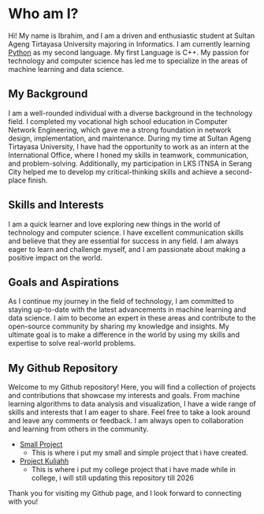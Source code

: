 # Who am I?

Hi! My name is Ibrahim, and I am a driven and enthusiastic student at Sultan Ageng Tirtayasa University majoring in Informatics. I am currently learning [Python](https://www.python.org) as my second language. My first Language is C++. My passion for technology and computer science has led me to specialize in the areas of machine learning and data science.
## My Background

I am a well-rounded individual with a diverse background in the technology field. I completed my vocational high school education in Computer Network Engineering, which gave me a strong foundation in network design, implementation, and maintenance. During my time at Sultan Ageng Tirtayasa University, I have had the opportunity to work as an intern at the International Office, where I honed my skills in teamwork, communication, and problem-solving. Additionally, my participation in LKS ITNSA in Serang City helped me to develop my critical-thinking skills and achieve a second-place finish.
## Skills and Interests

I am a quick learner and love exploring new things in the world of technology and computer science. I have excellent communication skills and believe that they are essential for success in any field. I am always eager to learn and challenge myself, and I am passionate about making a positive impact on the world.
## Goals and Aspirations

As I continue my journey in the field of technology, I am committed to staying up-to-date with the latest advancements in machine learning and data science. I aim to become an expert in these areas and contribute to the open-source community by sharing my knowledge and insights. My ultimate goal is to make a difference in the world by using my skills and expertise to solve real-world problems.
## My Github Repository

Welcome to my Github repository! Here, you will find a collection of projects and contributions that showcase my interests and goals. From machine learning algorithms to data analysis and visualization, I have a wide range of skills and interests that I am eager to share. Feel free to take a look around and leave any comments or feedback. I am always open to collaboration and learning from others in the community.

- [Small Project](https://github.com/ibrahimfe/small_project)
  - This is where i put my small and simple project that i have created.
- [Project Kuliahh](https://github.com/ibrahimfe/project-kuliah)
  - This is where i put my college project that i have made while in college, i will still updating this repository till 2026

Thank you for visiting my Github page, and I look forward to connecting with you!


<!--
**ibrahimfe/ibrahimfe** is a ✨ _special_ ✨ repository because its `README.md` (this file) appears on your GitHub profile.

Here are some ideas to get you started:

- 🔭 I’m currently working on ...
- 🌱 I’m currently learning ...
- 👯 I’m looking to collaborate on ...
- 🤔 I’m looking for help with ...
- 💬 Ask me about ...
- 📫 How to reach me: ...
- 😄 Pronouns: ...
- ⚡ Fun fact: ...
-->
